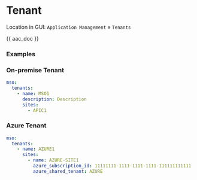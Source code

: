 # Tenant

Location in GUI:
`Application Management` » `Tenants`

{{ aac_doc }}
### Examples

### On-premise Tenant

```yaml
mso:
  tenants:
    - name: MSO1
      description: Description
      sites:
        - APIC1
```

### Azure Tenant

```yaml
mso:
  tenants:
    - name: AZURE1
      sites:
        - name: AZURE-SITE1
          azure_subscription_id: 11111111-1111-1111-1111-111111111111
          azure_shared_tenant: AZURE
```
